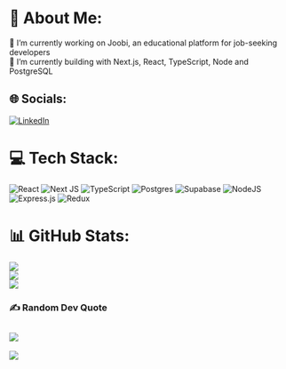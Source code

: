 # 💫 About Me:
🔭 I’m currently working on Joobi, an educational platform for job-seeking developers<br>🌱 I’m currently building with Next.js, React, TypeScript, Node and PostgreSQL<br>


## 🌐 Socials:
[![LinkedIn](https://img.shields.io/badge/LinkedIn-%230077B5.svg?logo=linkedin&logoColor=white)](https://linkedin.com/in/www.linkedin.com/in/cody-epstein) 

# 💻 Tech Stack:
![React](https://img.shields.io/badge/react-59c3da?style=for-the-badge&logo=react&logoColor=white)  ![Next JS](https://img.shields.io/badge/Next-black?style=for-the-badge&logo=next.js&logoColor=white) ![TypeScript](https://img.shields.io/badge/typescript-%23007ACC.svg?style=for-the-badge&logo=typescript&logoColor=white) ![Postgres](https://img.shields.io/badge/postgres-%23316192.svg?style=for-the-badge&logo=postgresql&logoColor=white) ![Supabase](https://img.shields.io/badge/Supabase-3ECF8E?style=for-the-badge&logo=supabase&logoColor=white) ![NodeJS](https://img.shields.io/badge/node.js-6DA55F?style=for-the-badge&logo=node.js&logoColor=white) ![Express.js](https://img.shields.io/badge/express.js-%23404d59.svg?style=for-the-badge&logo=express&logoColor=%2361DAFB)  ![Redux](https://img.shields.io/badge/redux-%23593d88.svg?style=for-the-badge&logo=redux&logoColor=white)
# 📊 GitHub Stats:
![](https://github-readme-stats.vercel.app/api?username=kepsteen&theme=dark&hide_border=false&include_all_commits=false&count_private=false)<br/>
![](https://github-readme-streak-stats.herokuapp.com/?user=kepsteen&theme=dark&hide_border=false)<br/>
![](https://github-readme-stats.vercel.app/api/top-langs/?username=kepsteen&theme=dark&hide_border=false&include_all_commits=false&count_private=false&layout=compact)

### ✍️ Random Dev Quote
![](https://quotes-github-readme.vercel.app/api?type=horizontal&theme=tokyonight)
---
[![](https://visitcount.itsvg.in/api?id=kepsteen&icon=0&color=3)](https://visitcount.itsvg.in)

<!-- Proudly created with GPRM ( https://gprm.itsvg.in ) -->
